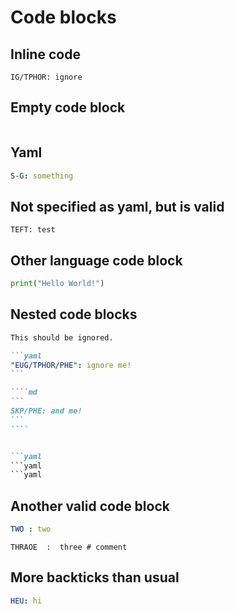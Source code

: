 # Code blocks

## Inline code

`IG/TPHOR: ignore`

## Empty code block

```
```

## Yaml

```yaml
S-G: something
```

## Not specified as yaml, but is valid

```
TEFT: test
```

## Other language code block

```python
print("Hello World!")
```

## Nested code blocks

``````md
This should be ignored.

```yaml
"EUG/TPHOR/PHE": ignore me!
```

````md
```
SKP/PHE: and me!
```
````
``````


`````md

```yaml
```yaml
```yaml

`````

## Another valid code block

```yaml
TWO : two
```

```
THRAOE  :  three # comment
```

## More backticks than usual

````yaml
HEU: hi
````
